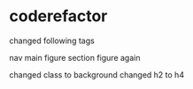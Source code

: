 # coderefactor

changed following tags

nav
main
figure
section
figure again

changed
class to background
changed h2 to h4

